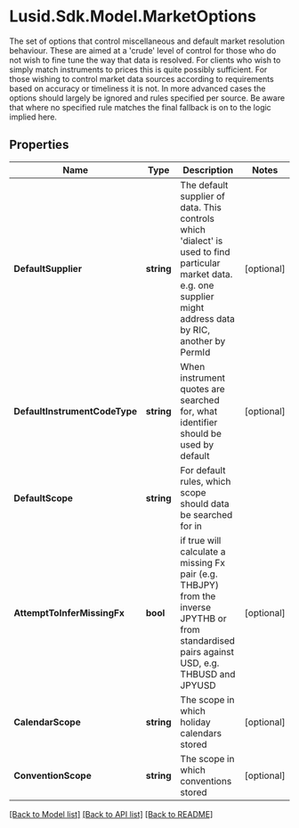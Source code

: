 # Lusid.Sdk.Model.MarketOptions
The set of options that control miscellaneous and default market resolution behaviour.  These are aimed at a 'crude' level of control for those who do not wish to fine tune the way that data is resolved.  For clients who wish to simply match instruments to prices this is quite possibly sufficient. For those wishing to control market data sources  according to requirements based on accuracy or timeliness it is not. In more advanced cases the options should largely be ignored and rules specified  per source. Be aware that where no specified rule matches the final fallback is on to the logic implied here.

## Properties

Name | Type | Description | Notes
------------ | ------------- | ------------- | -------------
**DefaultSupplier** | **string** | The default supplier of data. This controls which &#39;dialect&#39; is used to find particular market data. e.g. one supplier might address data by RIC, another by PermId | [optional] 
**DefaultInstrumentCodeType** | **string** | When instrument quotes are searched for, what identifier should be used by default | [optional] 
**DefaultScope** | **string** | For default rules, which scope should data be searched for in | 
**AttemptToInferMissingFx** | **bool** | if true will calculate a missing Fx pair (e.g. THBJPY) from the inverse JPYTHB or from standardised pairs against USD, e.g. THBUSD and JPYUSD | [optional] 
**CalendarScope** | **string** | The scope in which holiday calendars stored | [optional] 
**ConventionScope** | **string** | The scope in which conventions stored | [optional] 

[[Back to Model list]](../README.md#documentation-for-models) [[Back to API list]](../README.md#documentation-for-api-endpoints) [[Back to README]](../README.md)


